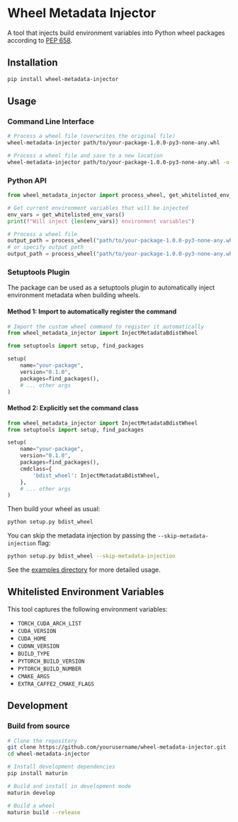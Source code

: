 # Wheel Metadata Injector

A tool that injects build environment variables into Python wheel packages according to [PEP 658](https://peps.python.org/pep-0658/).

## Installation

```bash
pip install wheel-metadata-injector
```

## Usage

### Command Line Interface

```bash
# Process a wheel file (overwrites the original file)
wheel-metadata-injector path/to/your-package-1.0.0-py3-none-any.whl

# Process a wheel file and save to a new location
wheel-metadata-injector path/to/your-package-1.0.0-py3-none-any.whl -o path/to/output.whl
```

### Python API

```python
from wheel_metadata_injector import process_wheel, get_whitelisted_env_vars

# Get current environment variables that will be injected
env_vars = get_whitelisted_env_vars()
print(f"Will inject {len(env_vars)} environment variables")

# Process a wheel file
output_path = process_wheel("path/to/your-package-1.0.0-py3-none-any.whl")
# or specify output path
output_path = process_wheel("path/to/your-package-1.0.0-py3-none-any.whl", "path/to/output.whl")
```

### Setuptools Plugin

The package can be used as a setuptools plugin to automatically inject environment metadata when building wheels.

#### Method 1: Import to automatically register the command

```python
# Import the custom wheel command to register it automatically
from wheel_metadata_injector import InjectMetadataBdistWheel

from setuptools import setup, find_packages

setup(
    name="your-package",
    version="0.1.0",
    packages=find_packages(),
    # ... other args
)
```

#### Method 2: Explicitly set the command class

```python
from wheel_metadata_injector import InjectMetadataBdistWheel
from setuptools import setup, find_packages

setup(
    name="your-package",
    version="0.1.0",
    packages=find_packages(),
    cmdclass={
        'bdist_wheel': InjectMetadataBdistWheel,
    },
    # ... other args
)
```

Then build your wheel as usual:

```bash
python setup.py bdist_wheel
```

You can skip the metadata injection by passing the `--skip-metadata-injection` flag:

```bash
python setup.py bdist_wheel --skip-metadata-injection
```

See the [examples directory](./examples) for more detailed usage.

## Whitelisted Environment Variables

This tool captures the following environment variables:

- `TORCH_CUDA_ARCH_LIST`
- `CUDA_VERSION`
- `CUDA_HOME`
- `CUDNN_VERSION`
- `BUILD_TYPE`
- `PYTORCH_BUILD_VERSION`
- `PYTORCH_BUILD_NUMBER`
- `CMAKE_ARGS`
- `EXTRA_CAFFE2_CMAKE_FLAGS`

## Development

### Build from source

```bash
# Clone the repository
git clone https://github.com/yourusername/wheel-metadata-injector.git
cd wheel-metadata-injector

# Install development dependencies
pip install maturin

# Build and install in development mode
maturin develop

# Build a wheel
maturin build --release
```